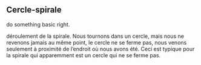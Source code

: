 ## Cercle-spirale

do something basic right.

déroulement de la spirale. Nous tournons dans un cercle, mais nous ne revenons jamais au même point, le cercle ne se ferme pas, nous venons seulement à proximité de l’endroit où nous avons été. Ceci est typique pour la spirale qui apparemment est un cercle qui ne se ferme pas.
